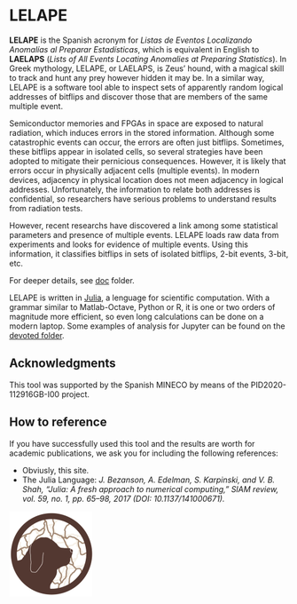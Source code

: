 # LELAPE

__LELAPE__ is the Spanish acronym for _Listas de Eventos Localizando Anomalías al Preparar Estadísticas_, which is equivalent in English to __LAELAPS__ (_Lists of All Events Locating Anomalies at Preparing Statistics_). In Greek mythology, LELAPE, or LAELAPS, is Zeus’ hound, with a magical skill to track and hunt any prey however hidden it may be. In a similar way, LELAPE is a software tool able to inspect sets of apparently random logical addresses of bitflips and discover those that are members of the same multiple event.

Semiconductor memories and FPGAs in space are exposed to natural radiation, which induces errors in the stored information. Although some catastrophic events can occur, the errors are often just bitflips. Sometimes, these bitflips appear in isolated cells, so several strategies have been adopted to mitigate their pernicious consequences. However, it is likely that errors occur in physically adjacent cells (multiple events). In modern devices, adjacency in physical location does not meen adjacency in logical addresses. Unfortunately, the information to relate both addresses is confidential, so researchers have serious problems to understand results from radiation tests.

However, recent researchs have discovered a link among some statistical parameters and presence of multiple events. LELAPE loads raw data from experiments and looks for evidence of multiple events. Using this information, it classifies bitflips in sets of isolated bitflips, 2-bit events, 3-bit, etc. 

For deeper details, see [doc](https://github.com/fjfrancopelaez/LELAPE/tree/main/LELAPE/doc) folder.

LELAPE is written in [Julia](https://julialang.org), a lenguage for scientific computation. With a grammar similar to Matlab-Octave, Python or R, it is one or two orders of magnitude more efficient, so even long calculations can be done on a modern laptop.  Some examples of analysis for Jupyter can be found on the [devoted folder](https://github.com/fjfrancopelaez/LELAPE/tree/main/LELAPE/Jupyter).

## Acknowledgments
This tool was supported by the Spanish MINECO by means of the PID2020-112916GB-I00 project.
## How to reference
If you have successfully used this tool and the results are worth for academic publications, we ask you for including the following references:

* Obviusly, this site.
* The Julia Language: _J. Bezanson, A. Edelman, S. Karpinski, and V. B. Shah, “Julia: A fresh
approach to numerical computing,” SIAM review, vol. 59, no. 1, pp. 65–98, 2017 (DOI: 10.1137/141000671)._

![LELAPE](LELAPE/doc/fig/LELAPE_LOGO_low.png)